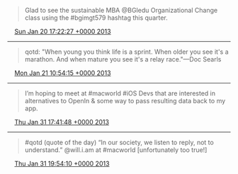 > Glad to see the sustainable MBA @BGIedu Organizational Change class using the #bgimgt579 hashtag this quarter.

<img src="../../media/tweet.ico" width="12" /> [Sun Jan 20 17:22:27 +0000 2013](https://twitter.com/ChristopherA/status/293045839855767552)

----

> qotd: "When young you think life is a sprint. When older you see it's a marathon. And when mature you see it's a relay race."—Doc Searls

<img src="../../media/tweet.ico" width="12" /> [Mon Jan 21 10:54:15 +0000 2013](https://twitter.com/ChristopherA/status/293310533963227137)

----

> I’m hoping to meet at #macworld #iOS Devs that are interested in alternatives to OpenIn &amp; some way to pass resulting data back to my app.

<img src="../../media/tweet.ico" width="12" /> [Thu Jan 31 17:41:48 +0000 2013](https://twitter.com/ChristopherA/status/297036974450155520)

----

> #qotd (quote of the day) “In our society, we listen to reply, not to understand.” @will.i.am at #macworld [unfortunately too true!]

<img src="../../media/tweet.ico" width="12" /> [Thu Jan 31 19:54:10 +0000 2013](https://twitter.com/ChristopherA/status/297070285746761729)